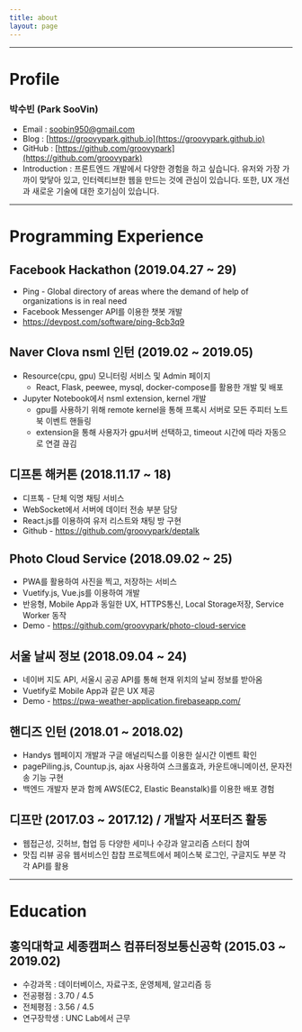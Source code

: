 ```yaml
---
title: about
layout: page
---
```


---
# Profile
### 박수빈 (Park SooVin)

* Email : soobin950@gmail.com
* Blog : [https://groovypark.github.io](https://groovypark.github.io)
* GitHub : [https://github.com/groovypark](https://github.com/groovypark)
* Introduction : 프론트엔드 개발에서 다양한 경험을 하고 싶습니다. 유저와 가장 가까이 맞닿아 있고, 인터렉티브한 웹을 만드는 것에 관심이 있습니다. 또한, UX 개선과 새로운 기술에 대한 호기심이 있습니다.
  


---
# Programming Experience
## Facebook Hackathon (2019.04.27 ~ 29)

* Ping - Global directory of areas where the demand of help of organizations is in real need
* Facebook Messenger API를 이용한 챗봇 개발
* https://devpost.com/software/ping-8cb3q9

## Naver Clova nsml 인턴 (2019.02 ~ 2019.05)

* Resource(cpu, gpu) 모니터링 서비스 및 Admin 페이지
    * React, Flask, peewee, mysql, docker-compose를 활용한 개발 및 배포
* Jupyter Notebook에서 nsml extension, kernel 개발
    * gpu를 사용하기 위해 remote kernel을 통해 프록시 서버로 모든 주피터 노트북 이벤트 핸들링
    * extension을 통해 사용자가 gpu서버 선택하고, timeout 시간에 따라 자동으로 연결 끊김

## 디프톤 해커톤 (2018.11.17 ~ 18)

* 디프톡 - 단체 익명 채팅 서비스
* WebSocket에서 서버에 데이터 전송 부분 담당
* React.js를 이용하여 유저 리스트와 채팅 방 구현
* Github - https://github.com/groovypark/deptalk

## Photo Cloud Service (2018.09.02 ~ 25)

* PWA를 활용하여 사진을 찍고, 저장하는 서비스
* Vuetify.js, Vue.js를 이용하여 개발
* 반응형, Mobile App과 동일한 UX, HTTPS통신, Local Storage저장, Service Worker 동작
* Demo - https://github.com/groovypark/photo-cloud-service

## 서울 날씨 정보 (2018.09.04 ~ 24)

* 네이버 지도 API, 서울시 공공 API를 통해 현재 위치의 날씨 정보를 받아옴
* Vuetify로 Mobile App과 같은 UX 제공
* Demo - https://pwa-weather-application.firebaseapp.com/

## 핸디즈 인턴 (2018.01 ~ 2018.02)

* Handys 웹페이지 개발과 구글 애널리틱스를 이용한 실시간 이벤트 확인
* pagePiling.js, Countup.js, ajax 사용하여 스크롤효과, 카운트애니메이션, 문자전송 기능 구현
* 백엔드 개발자 분과 함께 AWS(EC2, Elastic Beanstalk)를 이용한 배포 경험

## 디프만 (2017.03 ~ 2017.12) / 개발자 서포터즈 활동

* 웹접근성, 깃허브, 협업 등 다양한 세미나 수강과 알고리즘 스터디 참여
* 맛집 리뷰 공유 웹서비스인 찹찹 프로젝트에서 페이스북 로그인, 구글지도 부분 각각 API를 활용
  


---
# Education
## 홍익대학교 세종캠퍼스 컴퓨터정보통신공학 (2015.03 ~ 2019.02)

* 수강과목 : 데이터베이스, 자료구조, 운영체제, 알고리즘 등
* 전공평점 : 3.70 / 4.5
* 전체평점 : 3.56 / 4.5
* 연구장학생 : UNC Lab에서 근무